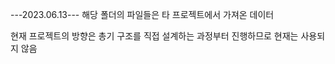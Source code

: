 ---2023.06.13---
해당 폴더의 파일들은 타 프로젝트에서 가져온 데이터

현재 프로젝트의 방향은 총기 구조를 직접 설계하는 과정부터 진행하므로 현재는 사용되지 않음



